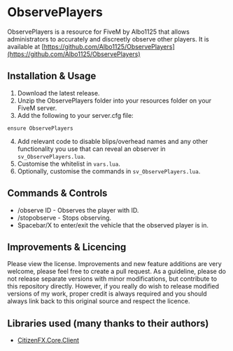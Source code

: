 # ObservePlayers
ObservePlayers is a resource for FiveM by Albo1125 that allows administrators to accurately and discreetly observe other players. It is available at [https://github.com/Albo1125/ObservePlayers](https://github.com/Albo1125/ObservePlayers)

## Installation & Usage
1. Download the latest release.
2. Unzip the ObservePlayers folder into your resources folder on your FiveM server.
3. Add the following to your server.cfg file:
```text
ensure ObservePlayers
```

4. Add relevant code to disable blips/overhead names and any other functionality you use that can reveal an observer in `sv_ObservePlayers.lua`.
5. Customise the whitelist in `vars.lua`.
6. Optionally, customise the commands in `sv_ObservePlayers.lua`.

## Commands & Controls
* /observe ID - Observes the player with ID.
* /stopobserve - Stops observing.
* Spacebar/X to enter/exit the vehicle that the observed player is in.

## Improvements & Licencing
Please view the license. Improvements and new feature additions are very welcome, please feel free to create a pull request. As a guideline, please do not release separate versions with minor modifications, but contribute to this repository directly. However, if you really do wish to release modified versions of my work, proper credit is always required and you should always link back to this original source and respect the licence.

## Libraries used (many thanks to their authors)
* [CitizenFX.Core.Client](https://www.nuget.org/packages/CitizenFX.Core.Client)